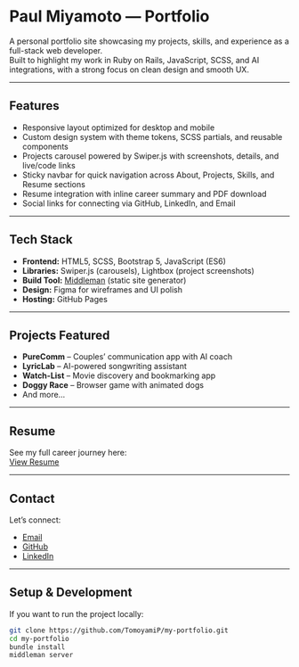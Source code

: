 # Paul Miyamoto — Portfolio

A personal portfolio site showcasing my projects, skills, and experience as a full-stack web developer.  
Built to highlight my work in Ruby on Rails, JavaScript, SCSS, and AI integrations, with a strong focus on clean design and smooth UX.

---

## Features
- Responsive layout optimized for desktop and mobile  
- Custom design system with theme tokens, SCSS partials, and reusable components  
- Projects carousel powered by Swiper.js with screenshots, details, and live/code links  
- Sticky navbar for quick navigation across About, Projects, Skills, and Resume sections  
- Resume integration with inline career summary and PDF download  
- Social links for connecting via GitHub, LinkedIn, and Email  

---

## Tech Stack
- **Frontend:** HTML5, SCSS, Bootstrap 5, JavaScript (ES6)  
- **Libraries:** Swiper.js (carousels), Lightbox (project screenshots)  
- **Build Tool:** [Middleman](https://middlemanapp.com/) (static site generator)  
- **Design:** Figma for wireframes and UI polish  
- **Hosting:** GitHub Pages  

---

## Projects Featured
- **PureComm** – Couples’ communication app with AI coach  
- **LyricLab** – AI-powered songwriting assistant  
- **Watch-List** – Movie discovery and bookmarking app  
- **Doggy Race** – Browser game with animated dogs  
- And more…  

---

## Resume
See my full career journey here:  
[View Resume](./Paul_Miyamoto_Resume.pdf)

---

## Contact
Let’s connect:  
- [Email](mailto:tomoyamip@gmail.com)  
- [GitHub](https://github.com/TomoyamiP)  
- [LinkedIn](https://www.linkedin.com/in/paulmiyamoto/)  

---

## Setup & Development
If you want to run the project locally:
```bash
git clone https://github.com/TomoyamiP/my-portfolio.git
cd my-portfolio
bundle install
middleman server

